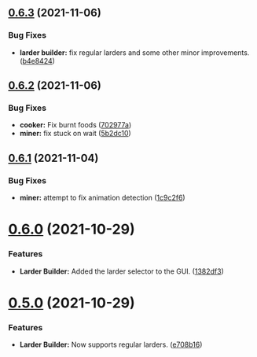## [0.6.3](https://github.com/Torwent/FreeWaspBots/compare/v0.6.2...v0.6.3) (2021-11-06)


### Bug Fixes

* **larder builder:** fix regular larders and some other minor improvements. ([b4e8424](https://github.com/Torwent/FreeWaspBots/commit/b4e8424e6974997b5edd8c24c4ead4ac80fbaf1f))



## [0.6.2](https://github.com/Torwent/FreeWaspBots/compare/v0.6.1...v0.6.2) (2021-11-06)


### Bug Fixes

* **cooker:** Fix burnt foods ([702977a](https://github.com/Torwent/FreeWaspBots/commit/702977af4587dcc69cf64ba60059438ea1df8232))
* **miner:** fix stuck on wait ([5b2dc10](https://github.com/Torwent/FreeWaspBots/commit/5b2dc10d947a6eea1ab372bf327784b51a663d8b))



## [0.6.1](https://github.com/Torwent/FreeWaspBots/compare/v0.6.0...v0.6.1) (2021-11-04)


### Bug Fixes

* **miner:** attempt to fix animation detection ([1c9c2f6](https://github.com/Torwent/FreeWaspBots/commit/1c9c2f6c8cd48604c014f8d83cc22bcbebb43288))



# [0.6.0](https://github.com/Torwent/FreeWaspBots/compare/v0.5.0...v0.6.0) (2021-10-29)


### Features

* **Larder Builder:** Added the larder selector to the GUI. ([1382df3](https://github.com/Torwent/FreeWaspBots/commit/1382df3303e36b195ffd89283dccaa880e2ac0cb))



# [0.5.0](https://github.com/Torwent/FreeWaspBots/compare/v0.4.3...v0.5.0) (2021-10-29)


### Features

* **Larder Builder:** Now supports regular larders. ([e708b16](https://github.com/Torwent/FreeWaspBots/commit/e708b163774ebc9cb4f530c8097162aac45b551c))



